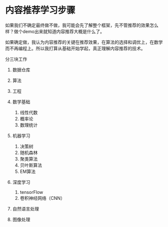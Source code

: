 # 内容推荐学习步骤

如果我们不确定最终做不做，我可能会先了解整个框架，先不管推荐的效果怎么样？做个demo出来就知道内容推荐大概是什么了。

如果确定做，我认为内容推荐的关键在推荐效果，在算法的选择和调优上，在数学而不再编程上。所以我打算从基础开始学起，真正理解内容推荐的技术。



分三块工作

1. 数据仓库
2. 算法
3. 工程



1. 数学基础
   1. 线性代数
   2. 概率论
   3. 数理统计
2. 机器学习
   1. 决策树
   2. 随机森林
   3. 聚类算法
   4. 贝叶斯算法
   5. EM算法
3. 深度学习
   1. tensorFlow
   2. 卷积神经网络（CNN）
4. 自然语言处理
5. 图像处理
